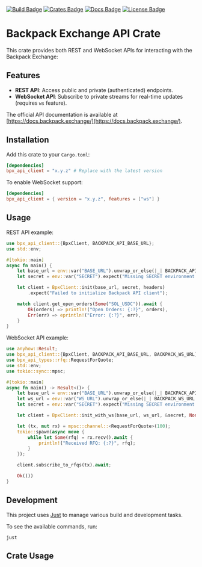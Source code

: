 [![Build Badge]][build] [![Crates Badge]][crates] [![Docs Badge]][docs] [![License Badge]][license]

[Build Badge]: https://github.com/backpack-exchange/bpx-api-client/actions/workflows/rust.yml/badge.svg
[build]: https://github.com/backpack-exchange/bpx-api-client/actions

[Crates Badge]: https://img.shields.io/crates/v/bpx_api_client.svg
[crates]: https://crates.io/crates/bpx_api_client

[Docs Badge]: https://docs.rs/bpx_api_client/badge.svg
[docs]: https://docs.rs/bpx_api_client

[License Badge]: https://img.shields.io/badge/License-Apache_2.0-blue.svg
[license]: ../LICENSE

# Backpack Exchange API Crate

This crate provides both REST and WebSocket APIs for interacting with the Backpack Exchange:

## Features

- **REST API**: Access public and private (authenticated) endpoints.
- **WebSocket API**: Subscribe to private streams for real-time updates (requires `ws` feature).

The official API documentation is available at [https://docs.backpack.exchange/](https://docs.backpack.exchange/).

## Installation

Add this crate to your `Cargo.toml`:

```toml
[dependencies]
bpx_api_client = "x.y.z" # Replace with the latest version
```

To enable WebSocket support:

```toml
[dependencies]
bpx_api_client = { version = "x.y.z", features = ["ws"] }
```

## Usage

REST API example:

```rust
use bpx_api_client::{BpxClient, BACKPACK_API_BASE_URL};
use std::env;

#[tokio::main]
async fn main() {
    let base_url = env::var("BASE_URL").unwrap_or_else(|_| BACKPACK_API_BASE_URL.to_string());
    let secret = env::var("SECRET").expect("Missing SECRET environment variable");

    let client = BpxClient::init(base_url, secret, headers)
        .expect("Failed to initialize Backpack API client");

    match client.get_open_orders(Some("SOL_USDC")).await {
        Ok(orders) => println!("Open Orders: {:?}", orders),
        Err(err) => eprintln!("Error: {:?}", err),
    }
}
```

WebSocket API example:

```rust
use anyhow::Result;
use bpx_api_client::{BpxClient, BACKPACK_API_BASE_URL, BACKPACK_WS_URL};
use bpx_api_types::rfq::RequestForQuote;
use std::env;
use tokio::sync::mpsc;

#[tokio::main]
async fn main() -> Result<()> {
    let base_url = env::var("BASE_URL").unwrap_or_else(|_| BACKPACK_API_BASE_URL.to_string());
    let ws_url = env::var("WS_URL").unwrap_or_else(|_| BACKPACK_WS_URL.to_string());
    let secret = env::var("SECRET").expect("Missing SECRET environment variable");

    let client = BpxClient::init_with_ws(base_url, ws_url, &secret, None)?;

    let (tx, mut rx) = mpsc::channel::<RequestForQuote>(100);
    tokio::spawn(async move {
        while let Some(rfq) = rx.recv().await {
            println!("Received RFQ: {:?}", rfq);
        }
    });

    client.subscribe_to_rfqs(tx).await;

    Ok(())
}
```

## Development

This project uses [Just](https://github.com/casey/just) to manage various build and development tasks.

To see the available commands, run:

```shell
just
```

## Crate Usage

